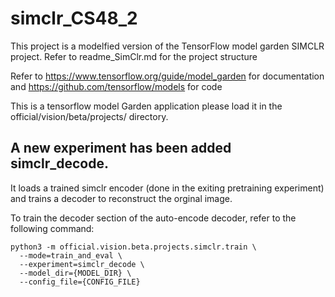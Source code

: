# simclr_CS48_2

This project is a modelfied version of the TensorFlow model garden SIMCLR project. Refer to readme_SimClr.md for the project structure

Refer to https://www.tensorflow.org/guide/model_garden for documentation and https://github.com/tensorflow/models for code

This is a tensorflow model Garden application please load it in the official/vision/beta/projects/ directory.

## A new experiment has been added simclr_decode. 

It loads a trained simclr encoder (done in the exiting pretraining experiment) and trains a decoder to reconstruct the orginal image.


To train the decoder section of the auto-encode decoder, refer to the following command:

```
python3 -m official.vision.beta.projects.simclr.train \
  --mode=train_and_eval \
  --experiment=simclr_decode \
  --model_dir={MODEL_DIR} \
  --config_file={CONFIG_FILE}
```




